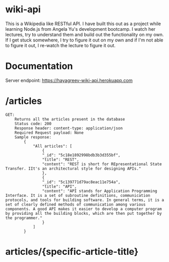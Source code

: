 # wiki-api
This is a Wikipedia like RESTful API. I have built this out as a project while learning Node.js from Angela Yu's development bootcamp. I watch her lectures, try to understand them and build out the functionality on my own. If I get stuck somewhere, I try to figure it out on my own and if I'm not able to figure it out, I re-watch the lecture to figure it out.

# Documentation
Server endpoint: https://hayagreev-wiki-api.herokuapp.com

# /articles
```
GET: 
    Returns all the articles present in the database
    Status code: 200
    Response header: content-type: application/json
    Required Request payload: None
    Sample response: 
        {
            "All articles": [
                {
                "_id": "5c18e1892998bdb3b3d355bf",
                "title": "REST",
                "content": "REST is short for REpresentational State Transfer. IIt's an architectural style for designing APIs."
                },
                {
                "_id": "5c139771d79ac8eac11e754a",
                "title": "API",
                "content": "API stands for Application Programming Interface. It is a set of subroutine definitions, communication protocols, and tools for building software. In general terms, it is a set of clearly defined methods of communication among various components. A good API makes it easier to develop a computer program by providing all the building blocks, which are then put together by the programmer."
                }
            ]
        }
```
# articles/{specific-article-title}